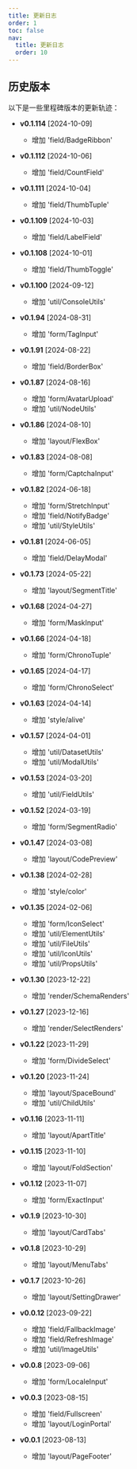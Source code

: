 ```yaml
---
title: 更新日志
order: 1
toc: false
nav:
  title: 更新日志
  order: 10
---
```


## 历史版本

以下是一些里程碑版本的更新轨迹：

  - **v0.1.114** [2024-10-09]
    - 增加 'field/BadgeRibbon'

  - **v0.1.112** [2024-10-06]
    - 增加 'field/CountField'

  - **v0.1.111** [2024-10-04]
    - 增加 'field/ThumbTuple'

  - **v0.1.109** [2024-10-03]
    - 增加 'field/LabelField'

  - **v0.1.108** [2024-10-01]
    - 增加 'field/ThumbToggle'

  - **v0.1.100** [2024-09-12]
    - 增加 'util/ConsoleUtils'

  - **v0.1.94** [2024-08-31]
    - 增加 'form/TagInput'

  - **v0.1.91** [2024-08-22]
    - 增加 'field/BorderBox'

  - **v0.1.87** [2024-08-16]
    - 增加 'form/AvatarUpload'
    - 增加 'util/NodeUtils'

  - **v0.1.86** [2024-08-10]
    - 增加 'layout/FlexBox'

  - **v0.1.83** [2024-08-08]
    - 增加 'form/CaptchaInput'

  - **v0.1.82** [2024-06-18]
    - 增加 'form/StretchInput'
    - 增加 'field/NotifyBadge'
    - 增加 'util/StyleUtils'

  - **v0.1.81** [2024-06-05]
    - 增加 'field/DelayModal'

  - **v0.1.73** [2024-05-22]
    - 增加 'layout/SegmentTitle'

  - **v0.1.68** [2024-04-27]
    - 增加 'form/MaskInput'

  - **v0.1.66** [2024-04-18]
    - 增加 'form/ChronoTuple'

  - **v0.1.65** [2024-04-17]
    - 增加 'form/ChronoSelect'

  - **v0.1.63** [2024-04-14]
    - 增加 'style/alive'

  - **v0.1.57** [2024-04-01]
    - 增加 'util/DatasetUtils'
    - 增加 'util/ModalUtils'

  - **v0.1.53** [2024-03-20]
    - 增加 'util/FieldUtils'

  - **v0.1.52** [2024-03-19]
    - 增加 'form/SegmentRadio'

  - **v0.1.47** [2024-03-08]
    - 增加 'layout/CodePreview'

  - **v0.1.38** [2024-02-28]
    - 增加 'style/color'

  - **v0.1.35** [2024-02-06]
    - 增加 'form/IconSelect'
    - 增加 'util/ElementUtils'
    - 增加 'util/FileUtils'
    - 增加 'util/IconUtils'
    - 增加 'util/PropsUtils'

  - **v0.1.30** [2023-12-22]
    - 增加 'render/SchemaRenders'

  - **v0.1.27** [2023-12-16]
    - 增加 'render/SelectRenders'

  - **v0.1.22** [2023-11-29]
    - 增加 'form/DivideSelect'

  - **v0.1.20** [2023-11-24]
    - 增加 'layout/SpaceBound'
    - 增加 'util/ChildUtils'

  - **v0.1.16** [2023-11-11]
    - 增加 'layout/ApartTitle'

  - **v0.1.15** [2023-11-10]
    - 增加 'layout/FoldSection'

  - **v0.1.12** [2023-11-07]
    - 增加 'form/ExactInput'

  - **v0.1.9** [2023-10-30]
    - 增加 'layout/CardTabs'

  - **v0.1.8** [2023-10-29]
    - 增加 'layout/MenuTabs'

  - **v0.1.7** [2023-10-26]
    - 增加 'layout/SettingDrawer'

  - **v0.0.12** [2023-09-22]
    - 增加 'field/FallbackImage'
    - 增加 'field/RefreshImage'
    - 增加 'util/ImageUtils'

  - **v0.0.8** [2023-09-06]
    - 增加 'form/LocaleInput'

  - **v0.0.3** [2023-08-15]
    - 增加 'field/Fullscreen'
    - 增加 'layout/LoginPortal'

  - **v0.0.1** [2023-08-13]
    - 增加 'layout/PageFooter'
